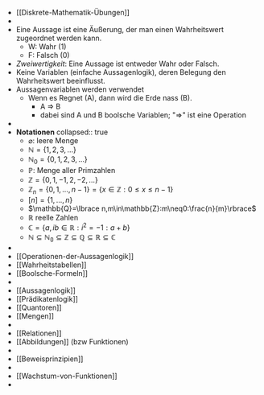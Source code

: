 - [[Diskrete-Mathematik-Übungen]]
-
- Eine Aussage ist eine Äußerung, der man einen Wahrheitswert zugeordnet werden kann.
	- W: Wahr (1)
	- F: Falsch (0)
- *Zweiwertigkeit*: Eine Aussage ist entweder Wahr oder Falsch.
- Keine Variablen (einfache Aussagenlogik), deren Belegung den Wahrheitswert beeinflusst.
- Aussagenvariablen werden verwendet
	- Wenn es Regnet (A), dann wird die Erde nass (B).
		- A => B
		- dabei sind A und B boolsche Variablen; "=>" ist eine Operation
-
- **Notationen**
  collapsed:: true
	- $\varnothing$: leere Menge
	- $\mathbb{N}=\lbrace1,2,3,...\rbrace$
	- $\mathbb{N}_0=\lbrace0,1,2,3,...\rbrace$
	- $\mathbb{P}$: Menge aller Primzahlen
	- $\mathbb{Z}=\lbrace0,1,-1,2,-2,...\rbrace$
	- $\mathbb{Z}_{n}=\lbrace0,1,...,n-1\rbrace=\lbrace x\in\mathbb{Z}:0\leq x\leq n-1\rbrace$
	- $[n]=\lbrace1,...,n\rbrace$
	- $\mathbb{Q}=\lbrace n,m\in\mathbb{Z}:m\neq0:\frac{n}{m}\rbrace$
	- $\mathbb{R}$ reelle Zahlen
	- $\mathbb{C}=\lbrace a,ib\in\mathbb{R}:i^2=-1:a+b\rbrace$
	- $\mathbb{N}\subseteq\mathbb{N_0}\subseteq\mathbb{Z}\subseteq\mathbb{Q}\subseteq\mathbb{R}\subseteq\mathbb{C}$
-
- [[Operationen-der-Aussagenlogik]]
- [[Wahrheitstabellen]]
- [[Boolsche-Formeln]]
-
- [[Aussagenlogik]]
- [[Prädikatenlogik]]
- [[Quantoren]]
- [[Mengen]]
-
- [[Relationen]]
- [[Abbildungen]] (bzw Funktionen)
-
- [[Beweisprinzipien]]
-
- [[Wachstum-von-Funktionen]]
-